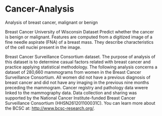 # Cancer-Analysis
Analysis of breast cancer, malignant or benign


Breast Cancer University of Wisconsin Dataset
Predict whether the cancer is benign or malignant. Features are computed from a digitized image of a fine needle aspirate (FNA) of a breast mass. They describe characteristics of the cell nuclei present in the image.





Breast Cancer Surveillance Consortium dataset.
The purpose of analysis of this dataset is to determine casual factors related with breast cancer and practice applying statistical methodology. The following analysis concerns a dataset of 280,660 mammograms from women in the Breast Cancer Surveillance Consortium. All women did not have a previous diagnosis of breast cancer and did not have any imaging in the previous nine months preceding the mammogram. Cancer registry and pathology data wwere linked to the mammography data.
Data collection and sharing was supported by the National Cancer Institute-funded Breast Cancer Surveillance Consortium (HHSN261201100031C). You can learn more about the BCSC at: http://www.bcsc-research.org/.
